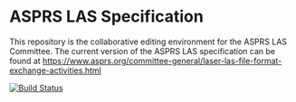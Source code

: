 # ASPRS LAS Specification

This repository is the collaborative editing environment for the ASPRS LAS Committee. The current version of the ASPRS LAS specification can be found at https://www.asprs.org/committee-general/laser-las-file-format-exchange-activities.html

[![Build Status](https://api.travis-ci.org/ASPRSorg/LAS.svg?branch=master)](https://travis-ci.org/ASPRSorg/LAS)


